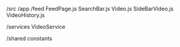 /src
  /app
    /feed
      FeedPage.js
      SearchBar.js
      Video.js
      SideBarVideo.js
      VideoHistory.js
  
  /services
    VideoService

  /shared
    constants
